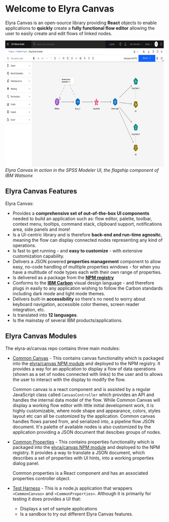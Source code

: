 # Welcome to Elyra Canvas

Elyra Canvas is an open-source library providing **React** objects to enable applications to
**quickly** create a **fully functional flow editor** allowing the user to easily create and edit
flows of linked nodes.

<p>
	<img src="assets/spss-modeler.gif" width="800" height="400"/>
	<br />
	<em>Elyra Canvas in action in the SPSS Modeler UI, the flagship component of IBM Watsonx</em>
</p>

## Elyra Canvas Features

Elyra Canvas:

* Provides a **comprehensive set of out-of-the-box UI components** needed to build
an application such as: flow editor, palette, toolbar, context menu, tooltips, command stack,
clipboard support, notifications area, side panels and more!
* Is a UI-centric library and is therefore **back-end and run-time agnositc**, meaning the flow can
display connected nodes representing any kind of operations.
* Is fast to get running - and **easy to customize**  - with extensive customization capability.
* Delivers a JSON powered **properties management** component to allow easy, no-code handling of
mulltiple properties windows - for when you have a multitude of node types each with their own range of properties.
* Is delivered as a package from the [**NPM registry**](https://www.npmjs.com/package/@elyra/canvas)
* Conforms to the [**IBM Carbon**](https://carbondesignsystem.com/all-about-carbon/what-is-carbon/) visual design language - and therefore plugs in easily to any application wishing to follow the Carbon standards including dark mode and light mode themes.
* Delivers built-in **accessibility** so there's no need to worry about keyboard
navigation, accessible color themes, screen reader integration, etc.
* Is translated into **12 languages**.
* Is the mainstay of several IBM products/applications.


## Elyra Canvas Modules

The elyra-ai/canvas repo contains three main modules:

* [Common Canvas](03-common-canvas.md) - This contains canvas functionality which is packaged into the [elyra/canvas NPM module](https://www.npmjs.com/package/@elyra/canvas) and deployed to the NPM registry. It provides a way for an application to display a flow of data operations (shown as a set of nodes connected with links) to the user and to allows the user to interact with the display to modify the flow.

	Common canvas is a react component and is assisted by a regular JavaScript class called `CanvasController` which provides an API and handles the internal data model of the flow. While Common Canvas will display a working flow editor with little initial development work, it is highly customizable, where node shape and appearance, colors, styles layout etc can all be customized by the application. Common canvas handles flows parsed from, and serialized into, a pipeline flow JSON document. It's palette of available nodes is also customized by the application providing a JSON document that descibes groups of nodes.

* [Common Properties](04-common-properties.md) - This contains properties functionality which is packaged into the [elyra/canvas NPM module](https://www.npmjs.com/package/@elyra/canvas) and deployed to the NPM registry. It provides a way to translate a JSON document, which describes a set of properties with UI hints, into a working properties dialog panel.

	Common properties is a React component and has an associated properties controller object.

* [Test Harness](https://github.com/elyra-ai/canvas/tree/master/canvas_modules/harness#test-harness) - This is a node.js application that wrappers `<CommonCanvas>` and `<CommonProperties>`. Although it is primarily for testing it does provides a UI that:
	* Displays a set of sample applications
	* Is a sandbox to try out different Elyra Canvas features.


